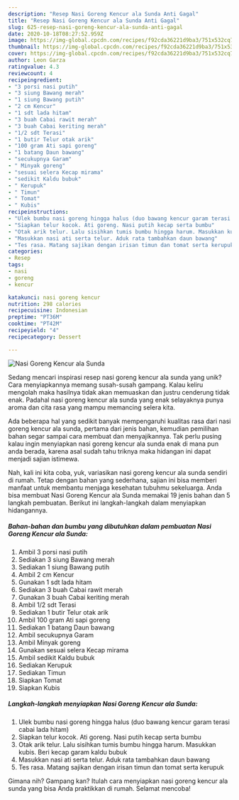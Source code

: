 ```yaml
---
description: "Resep Nasi Goreng Kencur ala Sunda Anti Gagal"
title: "Resep Nasi Goreng Kencur ala Sunda Anti Gagal"
slug: 625-resep-nasi-goreng-kencur-ala-sunda-anti-gagal
date: 2020-10-18T08:27:52.959Z
image: https://img-global.cpcdn.com/recipes/f92cda36221d9ba3/751x532cq70/nasi-goreng-kencur-ala-sunda-foto-resep-utama.jpg
thumbnail: https://img-global.cpcdn.com/recipes/f92cda36221d9ba3/751x532cq70/nasi-goreng-kencur-ala-sunda-foto-resep-utama.jpg
cover: https://img-global.cpcdn.com/recipes/f92cda36221d9ba3/751x532cq70/nasi-goreng-kencur-ala-sunda-foto-resep-utama.jpg
author: Leon Garza
ratingvalue: 4.3
reviewcount: 4
recipeingredient:
- "3 porsi nasi putih"
- "3 siung Bawang merah"
- "1 siung Bawang putih"
- "2 cm Kencur"
- "1 sdt lada hitam"
- "3 buah Cabai rawit merah"
- "3 buah Cabai keriting merah"
- "1/2 sdt Terasi"
- "1 butir Telur otak arik"
- "100 gram Ati sapi goreng"
- "1 batang Daun bawang"
- "secukupnya Garam"
- " Minyak goreng"
- "sesuai selera Kecap mirama"
- "sedikit Kaldu bubuk"
- " Kerupuk"
- " Timun"
- " Tomat"
- " Kubis"
recipeinstructions:
- "Ulek bumbu nasi goreng hingga halus (duo bawang kencur garam terasi cabai lada hitam)"
- "Siapkan telur kocok. Ati goreng. Nasi putih kecap serta bumbu"
- "Otak arik telur. Lalu sisihkan tumis bumbu hingga harum. Masukkan kubis. Beri kecap garam kaldu bubuk"
- "Masukkan nasi ati serta telur. Aduk rata tambahkan daun bawang"
- "Tes rasa. Matang sajikan dengan irisan timun dan tomat serta kerupuk"
categories:
- Resep
tags:
- nasi
- goreng
- kencur

katakunci: nasi goreng kencur 
nutrition: 298 calories
recipecuisine: Indonesian
preptime: "PT36M"
cooktime: "PT42M"
recipeyield: "4"
recipecategory: Dessert

---
```



![Nasi Goreng Kencur ala Sunda](https://img-global.cpcdn.com/recipes/f92cda36221d9ba3/751x532cq70/nasi-goreng-kencur-ala-sunda-foto-resep-utama.jpg)

Sedang mencari inspirasi resep nasi goreng kencur ala sunda yang unik? Cara menyiapkannya memang susah-susah gampang. Kalau keliru mengolah maka hasilnya tidak akan memuaskan dan justru cenderung tidak enak. Padahal nasi goreng kencur ala sunda yang enak selayaknya punya aroma dan cita rasa yang mampu memancing selera kita.



Ada beberapa hal yang sedikit banyak mempengaruhi kualitas rasa dari nasi goreng kencur ala sunda, pertama dari jenis bahan, kemudian pemilihan bahan segar sampai cara membuat dan menyajikannya. Tak perlu pusing kalau ingin menyiapkan nasi goreng kencur ala sunda enak di mana pun anda berada, karena asal sudah tahu triknya maka hidangan ini dapat menjadi sajian istimewa.


Nah, kali ini kita coba, yuk, variasikan nasi goreng kencur ala sunda sendiri di rumah. Tetap dengan bahan yang sederhana, sajian ini bisa memberi manfaat untuk membantu menjaga kesehatan tubuhmu sekeluarga. Anda bisa membuat Nasi Goreng Kencur ala Sunda memakai 19 jenis bahan dan 5 langkah pembuatan. Berikut ini langkah-langkah dalam menyiapkan hidangannya.

<!--inarticleads1-->

##### Bahan-bahan dan bumbu yang dibutuhkan dalam pembuatan Nasi Goreng Kencur ala Sunda:

1. Ambil 3 porsi nasi putih
1. Sediakan 3 siung Bawang merah
1. Sediakan 1 siung Bawang putih
1. Ambil 2 cm Kencur
1. Gunakan 1 sdt lada hitam
1. Sediakan 3 buah Cabai rawit merah
1. Gunakan 3 buah Cabai keriting merah
1. Ambil 1/2 sdt Terasi
1. Sediakan 1 butir Telur otak arik
1. Ambil 100 gram Ati sapi goreng
1. Sediakan 1 batang Daun bawang
1. Ambil secukupnya Garam
1. Ambil  Minyak goreng
1. Gunakan sesuai selera Kecap mirama
1. Ambil sedikit Kaldu bubuk
1. Sediakan  Kerupuk
1. Sediakan  Timun
1. Siapkan  Tomat
1. Siapkan  Kubis




<!--inarticleads2-->

##### Langkah-langkah menyiapkan Nasi Goreng Kencur ala Sunda:

1. Ulek bumbu nasi goreng hingga halus (duo bawang kencur garam terasi cabai lada hitam)
1. Siapkan telur kocok. Ati goreng. Nasi putih kecap serta bumbu
1. Otak arik telur. Lalu sisihkan tumis bumbu hingga harum. Masukkan kubis. Beri kecap garam kaldu bubuk
1. Masukkan nasi ati serta telur. Aduk rata tambahkan daun bawang
1. Tes rasa. Matang sajikan dengan irisan timun dan tomat serta kerupuk




Gimana nih? Gampang kan? Itulah cara menyiapkan nasi goreng kencur ala sunda yang bisa Anda praktikkan di rumah. Selamat mencoba!
